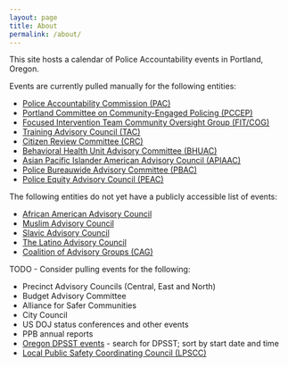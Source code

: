 ```yaml
---
layout: page
title: About
permalink: /about/
---
```


This site hosts a calendar of Police Accountability events in Portland, Oregon.

Events are currently pulled manually for the following entities:

* [Police Accountability Commission (PAC)](https://www.portland.gov/police-accountability/events)
* [Portland Committee on Community-Engaged Policing (PCCEP)](https://www.portland.gov/pccep/events)
* [Focused Intervention Team Community Oversight Group (FIT/COG)](https://www.portland.gov/fitcog/events)
* [Training Advisory Council (TAC)](https://www.portland.gov/police/tac/events)
* [Citizen Review Committee (CRC)](https://www.portland.gov/ipr/crc/events)
* [Behavioral Health Unit Advisory Committee (BHUAC)](https://www.portland.gov/police/bhu-advisory/events)
* [Asian Pacific Islander American Advisory Council (APIAAC)](https://www.portland.gov/police/apiaac/events)
* [Police Bureauwide Advisory Committee (PBAC)](https://www.portland.gov/pbac/events)
* [Police Equity Advisory Council (PEAC)](https://www.portland.gov/police/police-equity-advisory-council/events)

The following entities do not yet have a publicly accessible list of events:

* [African American Advisory Council](https://www.portland.gov/police/african-american-advisory-council/african-american-advisory-council)
* [Muslim Advisory Council](https://www.portland.gov/police/muslim-advisory-council/muslim-advisory-council)
* [Slavic Advisory Council](https://www.portland.gov/police/slavic-advisory-council)
* [The Latino Advisory Council](https://www.portland.gov/police/latino-advisory-council)
* [Coalition of Advisory Groups (CAG)](https://www.portland.gov/police/cag)

TODO - Consider pulling events for the following:

* Precinct Advisory Councils (Central, East and North)
* Budget Advisory Committee
* Alliance for Safer Communities
* City Council
* US DOJ status conferences and other events
* PPB annual reports
* [Oregon DPSST events](https://www.oregon.gov/transparency/Pages/Public-Meetings.aspx) - search for DPSST; sort by start date and time
* [Local Public Safety Coordinating Council (LPSCC)](https://www.multco.us/lpscc/2022-lpscc-executive-committee-meetings)
